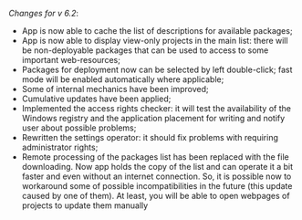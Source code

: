 _Changes for v 6.2_:
- App is now able to cache the list of descriptions for available packages;
- App is now able to display view-only projects in the main list: there will be non-deployable packages that can be used to access to some important web-resources;
- Packages for deployment now can be selected by left double-click; fast mode will be enabled automatically where applicable;
- Some of internal mechanics have been improved;
- Cumulative updates have been applied;
- Implemented the access rights checker: it will test the availability of the Windows registry and the application placement for writing and notify user about possible problems;
- Rewritten the settings operator: it should fix problems with requiring administrator rights;
- Remote processing of the packages list has been replaced with the file downloading. Now app holds the copy of the list and can operate it a bit faster and even without an internet connection. So, it is possible now to workaround some of possible incompatibilities in the future (this update caused by one of them). At least, you will be able to open webpages of projects to update them manually
